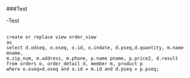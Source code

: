 ###Test  

-Test   

<pre><code>
create or replace view order_view
as
select d.odseq, o.oseq, o.id, o.indate, d.pseq,d.quantity, m.name mname,
m.zip_num, m.address, m.phone, p.name pname, p.price2, d.result   
from orders o, order_detail d, member m, product p 
where o.oseq=d.oseq and o.id = m.id and d.pseq = p.pseq;
           
</code></pre>
